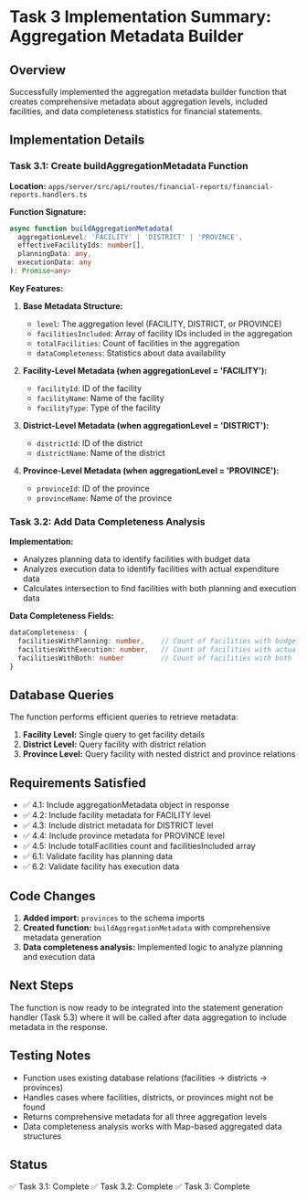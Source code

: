 # Task 3 Implementation Summary: Aggregation Metadata Builder

## Overview
Successfully implemented the aggregation metadata builder function that creates comprehensive metadata about aggregation levels, included facilities, and data completeness statistics for financial statements.

## Implementation Details

### Task 3.1: Create buildAggregationMetadata Function
**Location:** `apps/server/src/api/routes/financial-reports/financial-reports.handlers.ts`

**Function Signature:**
```typescript
async function buildAggregationMetadata(
  aggregationLevel: 'FACILITY' | 'DISTRICT' | 'PROVINCE',
  effectiveFacilityIds: number[],
  planningData: any,
  executionData: any
): Promise<any>
```

**Key Features:**
1. **Base Metadata Structure:**
   - `level`: The aggregation level (FACILITY, DISTRICT, or PROVINCE)
   - `facilitiesIncluded`: Array of facility IDs included in the aggregation
   - `totalFacilities`: Count of facilities in the aggregation
   - `dataCompleteness`: Statistics about data availability

2. **Facility-Level Metadata (when aggregationLevel = 'FACILITY'):**
   - `facilityId`: ID of the facility
   - `facilityName`: Name of the facility
   - `facilityType`: Type of the facility

3. **District-Level Metadata (when aggregationLevel = 'DISTRICT'):**
   - `districtId`: ID of the district
   - `districtName`: Name of the district

4. **Province-Level Metadata (when aggregationLevel = 'PROVINCE'):**
   - `provinceId`: ID of the province
   - `provinceName`: Name of the province

### Task 3.2: Add Data Completeness Analysis
**Implementation:**
- Analyzes planning data to identify facilities with budget data
- Analyzes execution data to identify facilities with actual expenditure data
- Calculates intersection to find facilities with both planning and execution data

**Data Completeness Fields:**
```typescript
dataCompleteness: {
  facilitiesWithPlanning: number,    // Count of facilities with budget data
  facilitiesWithExecution: number,   // Count of facilities with actual data
  facilitiesWithBoth: number         // Count of facilities with both
}
```

## Database Queries
The function performs efficient queries to retrieve metadata:

1. **Facility Level:** Single query to get facility details
2. **District Level:** Query facility with district relation
3. **Province Level:** Query facility with nested district and province relations

## Requirements Satisfied
- ✅ 4.1: Include aggregationMetadata object in response
- ✅ 4.2: Include facility metadata for FACILITY level
- ✅ 4.3: Include district metadata for DISTRICT level
- ✅ 4.4: Include province metadata for PROVINCE level
- ✅ 4.5: Include totalFacilities count and facilitiesIncluded array
- ✅ 6.1: Validate facility has planning data
- ✅ 6.2: Validate facility has execution data

## Code Changes
1. **Added import:** `provinces` to the schema imports
2. **Created function:** `buildAggregationMetadata` with comprehensive metadata generation
3. **Data completeness analysis:** Implemented logic to analyze planning and execution data

## Next Steps
The function is now ready to be integrated into the statement generation handler (Task 5.3) where it will be called after data aggregation to include metadata in the response.

## Testing Notes
- Function uses existing database relations (facilities -> districts -> provinces)
- Handles cases where facilities, districts, or provinces might not be found
- Returns comprehensive metadata for all three aggregation levels
- Data completeness analysis works with Map-based aggregated data structures

## Status
✅ Task 3.1: Complete
✅ Task 3.2: Complete
✅ Task 3: Complete
